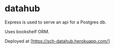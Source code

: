 # datahub

Express is used to serve an api for a Postgres db.

Uses bookshelf ORM.

Deployed at [https://sch-datahub.herokuapp.com/]

